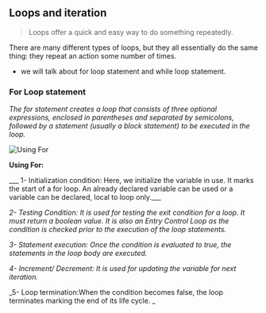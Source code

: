 
##  **Loops and iteration**
> Loops offer a quick and easy way to do something repeatedly.

There are many different types of loops, but they all essentially do the same thing: they repeat an action some number of times.


* we will talk about for loop statement and 
while loop statement.

### For Loop statement

*The for statement creates a loop that consists of three optional expressions, enclosed in parentheses and separated by semicolons, followed by a statement (usually a block statement) to be executed in the loop.*

![Using For](https://media.geeksforgeeks.org/wp-content/uploads/loop2.png)

**Using For:**

___ 1- Initialization condition: Here, we initialize the variable in use. It marks the start of a for loop. An already declared variable can be used or a variable can be declared, local to loop only.___

_2- Testing Condition: It is used for testing the exit condition for a loop. It must return a boolean value. It is also an Entry Control Loop as the condition is checked prior to the execution of the loop statements._

_3- Statement execution: Once the condition is evaluated to true, the statements in the loop body are executed._

_4- Increment/ Decrement: It is used for updating the variable for next iteration._

_5- Loop termination:When the condition becomes false, the loop terminates marking the end of its life cycle. _

<script type = "text/javaScript">
// JavaScript program to illustrate for loop
  
    var x;
  
    // for loop begins when x=2
    // and runs till x <=4
    for (x = 2; x <= 4; x++) 
    {
        document.write("Value of x:" + x + "<br />");
    }
  
< /script>



  
  
** Output:**

Value of x:2
Value of x:3
Value of x:4

 
  
 ## while statement :
``while (condition)
  statement``
> A while statement executes its statements as long as a specified condition evaluates to true.
ex:``let n = 0;
let x = 0;
while (n < 3) {
  n++;
  x += n;
}
